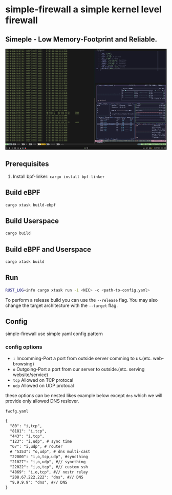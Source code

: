 # simple-firewall a simple kernel level firewall

## Simeple - Low Memory-Footprint and Reliable.

![ScreenShot](https://github.com/vazw/simple-firewall/blob/main/screenshot/screenshot.png)

## Prerequisites

1. Install bpf-linker: `cargo install bpf-linker`

## Build eBPF

```bash
cargo xtask build-ebpf
```

## Build Userspace

```bash
cargo build
```

## Build eBPF and Userspace

```bash
cargo xtask build
```

## Run

```bash
RUST_LOG=info cargo xtask run -i <NIC> -c <path-to-config.yaml>
```

To perform a release build you can use the `--release` flag.
You may also change the target architecture with the `--target` flag.

## Config

simple-firewall use simple yaml config pattern

### config options

- `i` Imcomming-Port a port from outside server comming to us.(etc. web-browsing)
- `o` Outgoing-Port a port from our server to outside.(etc. serving website/service)
- `tcp` Allowed on TCP protocal
- `udp` Allowed on UDP protocal

these options can be nested likes example below except `dns` which we will provide only allowed DNS reslover.

`fwcfg.yaml`

```
{
  "80": "i,tcp",
  "8181": "i,tcp",
  "443": "i,tcp",
  "123": "i,udp", # sync time
  "67": "i,udp", # router
  # "5353": "o,udp", # dns multi-cast
  "22000": "i,o,tcp,udp", #syncthing
  "21027": "i,o,udp", #// syncthing
  "22022": "i,o,tcp", #// custom ssh
  "4869": "i,o,tcp", #// nostr relay
  "208.67.222.222": "dns", #// DNS
  "9.9.9.9": "dns", #// DNS
}
```
